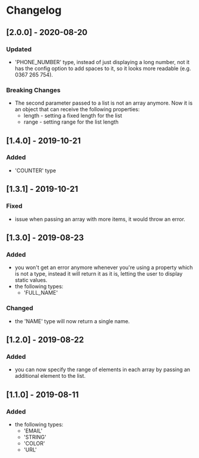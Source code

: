 # Changelog
## [2.0.0] - 2020-08-20
### Updated
- 'PHONE_NUMBER' type, instead of just displaying a long number, not it has the config option to add spaces to it, so it looks more readable (e.g. 0367 265 754).

### Breaking Changes
- The second parameter passed to a list is not an array anymore. Now it is an object that can receive the following properties:
	* length - setting a fixed length for the list
	* range - setting range for the list length

## [1.4.0] - 2019-10-21
### Added
- 'COUNTER' type

## [1.3.1] - 2019-10-21
### Fixed
- issue when passing an array with more items, it would throw an error.

## [1.3.0] - 2019-08-23
### Added
- you won't get an error anymore whenever you're using a property which is not a type, instead it will return it as it is, letting the user to display static values.
- the following types:
	* 'FULL_NAME'

### Changed
- the 'NAME' type will now return a single name.

## [1.2.0] - 2019-08-22
### Added
- you can now specify the range of elements in each array by passing an additional element to the list.

## [1.1.0] - 2019-08-11
### Added
- the following types:
	* 'EMAIL'
	* 'STRING'
	* 'COLOR'
	* 'URL'